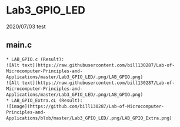 # Lab3_GPIO_LED
2020/07/03 test

## main.c
    * LAB_GPIO.c (Result):
    ![Alt text](https://raw.githubusercontent.com/bill130287/Lab-of-Microcomputer-Principles-and-Applications/master/Lab3_GPIO_LED/.png/LAB_GPIO.png)
    ![Alt text](https://raw.githubusercontent.com/bill130287/Lab-of-Microcomputer-Principles-and-Applications/master/Lab3_GPIO_LED/.png/LAB_GPIO.png)
    * LAB_GPIO_Extra.cL (Result):
    ![image](https://github.com/bill130287/Lab-of-Microcomputer-Principles-and-Applications/blob/master/Lab3_GPIO_LED/.png/LAB_GPIO_Extra.png)    
